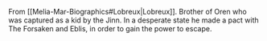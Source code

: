 From [[Melia-Mar-Biographics#Lobreux|Lobreux]]. Brother of Oren who was captured as a kid by the Jinn. In a desperate state he made a pact with The Forsaken and Eblis, in order to gain the power to escape. 
 